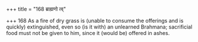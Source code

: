 +++
title = "168 ब्राह्मणो त्व्"

+++
168	As a fire of dry grass is (unable to consume the offerings and is quickly) extinguished, even so (is it with) an unlearned Brahmana; sacrificial food must not be given to him, since it (would be) offered in ashes.